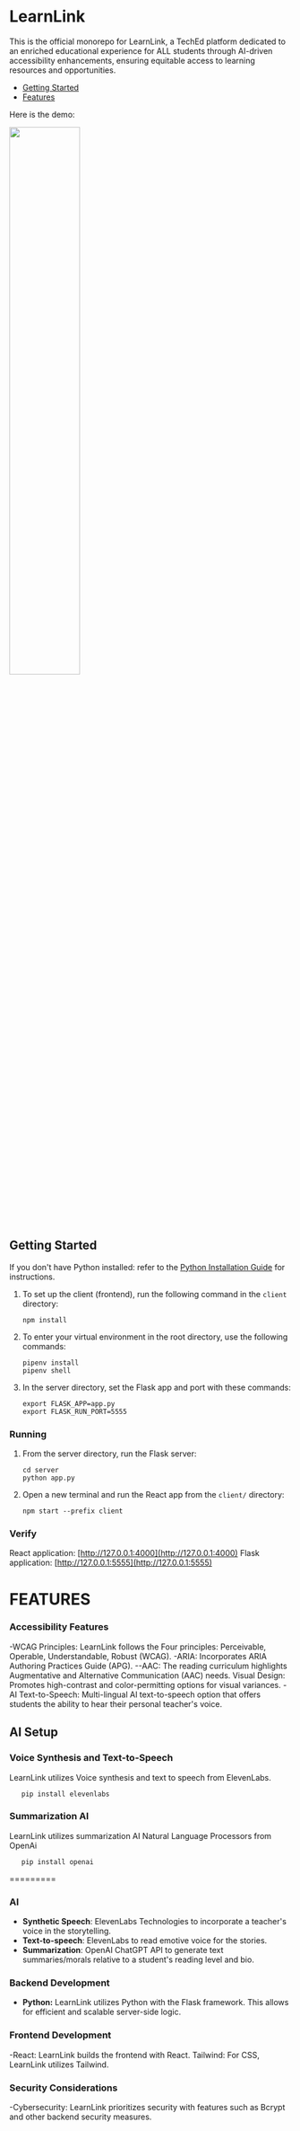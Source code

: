 
# LearnLink

This is the official monorepo for LearnLink, a TechEd platform dedicated to an enriched educational experience for ALL students through AI-driven accessibility enhancements, ensuring equitable access to learning resources and opportunities. 

- [Getting Started](#getting-started)
- [Features](#features)

Here is the demo:


[<img src="https://github.com/mikahado/learnlink-app/assets/64943455/a0d58957-e3aa-42e5-96ac-73589e178675" width="50%">](https://www.youtube.com/watch?v=jujVtMplq9g)


## Getting Started

If you don't have Python installed: refer to the [Python Installation Guide](https://github.com/learn-co-curriculum/flatiron-python-flask-curriculum) for instructions.

1. To set up the client (frontend), run the following command in the `client` directory:

   ```
   npm install
   ```

2. To enter your virtual environment in the root directory, use the following commands:

   ```
   pipenv install
   pipenv shell
   ```

3. In the server directory, set the Flask app and port with these commands:

   ```
   export FLASK_APP=app.py
   export FLASK_RUN_PORT=5555
   ```

### Running 

1. From the server directory, run the Flask server:

   ```
   cd server
   python app.py
   ```

2. Open a new terminal and run the React app from the `client/` directory:

   ```
   npm start --prefix client
   ```
### Verify 
React application: [http://127.0.0.1:4000](http://127.0.0.1:4000)
Flask application: [http://127.0.0.1:5555](http://127.0.0.1:5555)
#####

# FEATURES

### Accessibility Features
-WCAG Principles: LearnLink follows the Four principles: Perceivable, Operable, Understandable, Robust (WCAG).
-ARIA: Incorporates ARIA Authoring Practices Guide (APG).
--AAC: The reading curriculum highlights Augmentative and Alternative Communication (AAC) needs.
Visual Design: Promotes high-contrast and color-permitting options for visual variances.
-AI Text-to-Speech: Multi-lingual AI text-to-speech option that offers students the ability to hear their personal teacher's voice.


## AI Setup

### Voice Synthesis and Text-to-Speech

LearnLink utilizes Voice synthesis and text to speech from ElevenLabs. 
```
   pip install elevenlabs
```

### Summarization AI

LearnLink utilizes summarization AI Natural Language Processors from OpenAi

```
   pip install openai
```
=========

### AI
- **Synthetic Speech**: ElevenLabs Technologies to incorporate a teacher's voice in the storytelling. 
- **Text-to-speech**: ElevenLabs to read emotive voice for the stories. 
- **Summarization**: OpenAI ChatGPT API to generate text summaries/morals relative to a student's reading level and bio.

### Backend Development

- **Python:** LearnLink utilizes Python with the Flask framework. This allows for efficient and scalable server-side logic.

### Frontend Development

-React: LearnLink builds the frontend with React.
Tailwind: For CSS, LearnLink utilizes Tailwind.

### Security Considerations

-Cybersecurity: LearnLink prioritizes security with features such as Bcrypt and other backend security measures.



